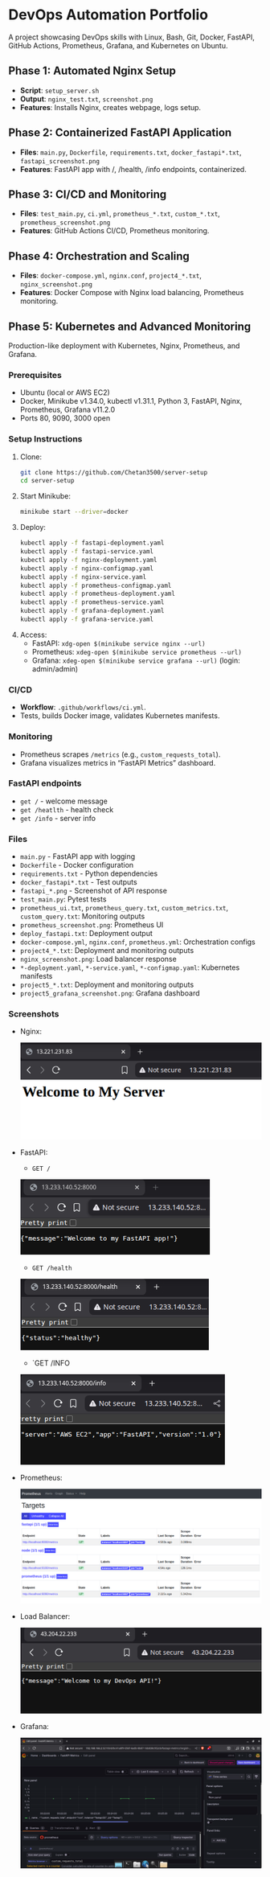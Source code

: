 # DevOps Automation Portfolio

A project showcasing DevOps skills with Linux, Bash, Git, Docker, FastAPI, GitHub Actions, Prometheus, Grafana, and Kubernetes on Ubuntu.

## Phase 1: Automated Nginx Setup
- **Script**: `setup_server.sh`
- **Output**: `nginx_test.txt`, `screenshot.png`
- **Features**: Installs Nginx, creates webpage, logs setup.

## Phase 2: Containerized FastAPI Application
- **Files**: `main.py`, `Dockerfile`, `requirements.txt`, `docker_fastapi*.txt`, `fastapi_screenshot.png`
- **Features**: FastAPI app with /, /health, /info endpoints, containerized.

## Phase 3: CI/CD and Monitoring
- **Files**: `test_main.py`, `ci.yml`, `prometheus_*.txt`, `custom_*.txt`, `prometheus_screenshot.png`
- **Features**: GitHub Actions CI/CD, Prometheus monitoring.

## Phase 4: Orchestration and Scaling
- **Files**: `docker-compose.yml`, `nginx.conf`, `project4_*.txt`, `nginx_screenshot.png`
- **Features**: Docker Compose with Nginx load balancing, Prometheus monitoring.

## Phase 5: Kubernetes and Advanced Monitoring
Production-like deployment with Kubernetes, Nginx, Prometheus, and Grafana.

### Prerequisites
- Ubuntu (local or AWS EC2)
- Docker, Minikube v1.34.0, kubectl v1.31.1, Python 3, FastAPI, Nginx, Prometheus, Grafana v11.2.0
- Ports 80, 9090, 3000 open

### Setup Instructions
1. Clone:
   ```bash
   git clone https://github.com/Chetan3500/server-setup
   cd server-setup
   ```
2. Start Minikube:
   ```bash
   minikube start --driver=docker
   ```
3. Deploy:
   ```bash
   kubectl apply -f fastapi-deployment.yaml
   kubectl apply -f fastapi-service.yaml
   kubectl apply -f nginx-deployment.yaml
   kubectl apply -f nginx-configmap.yaml
   kubectl apply -f nginx-service.yaml
   kubectl apply -f prometheus-configmap.yaml
   kubectl apply -f prometheus-deployment.yaml
   kubectl apply -f prometheus-service.yaml
   kubectl apply -f grafana-deployment.yaml
   kubectl apply -f grafana-service.yaml
   ```
4. Access:
   - FastAPI: `xdg-open $(minikube service nginx --url)`
   - Prometheus: `xdeg-open $(minikube service prometheus --url)`
   - Grafana: `xdeg-open $(minikube service grafana --url)` (login: admin/admin)


### CI/CD

- **Workflow**: `.github/workflows/ci.yml`.
- Tests, builds Docker image, validates Kubernetes manifests.


### Monitoring
- Prometheus scrapes `/metrics` (e.g., `custom_requests_total`).
- Grafana visualizes metrics in “FastAPI Metrics” dashboard.

### FastAPI endpoints

- `get /` - welcome message
- `get /heatlth` - health check
- `get /info` - server info

### Files

- `main.py` - FastAPI app with logging
- `Dockerfile` - Docker configuration
- `requirements.txt` - Python dependencies
- `docker_fastapi*.txt` - Test outputs
- `fastapi_*.png` - Screenshot of API response
- `test_main.py`: Pytest tests
- `prometheus_ui.txt`, `prometheus_query.txt`, `custom_metrics.txt`, `custom_query.txt`: Monitoring outputs
- `prometheus_screenshot.png`: Prometheus UI
- `deploy_fastapi.txt`: Deployment output
- `docker-compose.yml`, `nginx.conf`, `prometheus.yml`: Orchestration configs
- `project4_*.txt`: Deployment and monitoring outputs
- `nginx_screenshot.png`: Load balancer response
- `*-deployment.yaml`, `*-service.yaml`, `*-configmap.yaml`: Kubernetes manifests
- `project5_*.txt`: Deployment and monitoring outputs
- `project5_grafana_screenshot.png`: Grafana dashboard

### Screenshots

- Nginx:

    ![](./Screenshot_2025-08-27_14-27-09.png)

- FastAPI:
    
    - `GET /`

    ![](./fastapi_root.png)
    
    - `GET /health`
    
    ![](./fastapi_health.png)
    
    - `GET /INFO
    
    ![](./fastapi_info.png)

- Prometheus:

    ![](./prometheus_screenshot.png)

- Load Balancer:

    ![](./nginx_screenshot.png)

- Grafana:

    ![](./grafana_screenshot.png)
